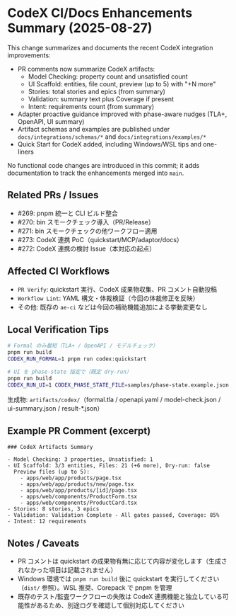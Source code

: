 # CodeX CI/Docs Enhancements Summary (2025-08-27)

This change summarizes and documents the recent CodeX integration improvements:

- PR comments now summarize CodeX artifacts:
  - Model Checking: property count and unsatisfied count
  - UI Scaffold: entities, file count, preview (up to 5) with "+N more"
  - Stories: total stories and epics (from summary)
  - Validation: summary text plus Coverage if present
  - Intent: requirements count (from summary)
- Adapter proactive guidance improved with phase-aware nudges (TLA+, OpenAPI, UI summary)
- Artifact schemas and examples are published under `docs/integrations/schemas/*` and `docs/integrations/examples/*`
- Quick Start for CodeX added, including Windows/WSL tips and one-liners

No functional code changes are introduced in this commit; it adds documentation to track the enhancements merged into `main`.


## Related PRs / Issues
- #269: pnpm 統一と CLI ビルド整合
- #270: bin スモークチェック導入（PR/Release）
- #271: bin スモークチェックの他ワークフロー適用
- #273: CodeX 連携 PoC（quickstart/MCP/adaptor/docs）
- #272: CodeX 連携の検討 Issue（本対応の起点）

## Affected CI Workflows
- `PR Verify`: quickstart 実行、CodeX 成果物収集、PR コメント自動投稿
- `Workflow Lint`: YAML 構文・体裁検証（今回の体裁修正を反映）
- その他: 既存の `ae-ci` などは今回の補助機能追加による挙動変更なし

## Local Verification Tips
```bash
# Formal のみ最短（TLA+ / OpenAPI / モデルチェック）
pnpm run build
CODEX_RUN_FORMAL=1 pnpm run codex:quickstart

# UI を phase-state 指定で（既定 dry-run）
pnpm run build
CODEX_RUN_UI=1 CODEX_PHASE_STATE_FILE=samples/phase-state.example.json CODEX_UI_DRY_RUN=1 pnpm run codex:quickstart
```
生成物: `artifacts/codex/`（formal.tla / openapi.yaml / model-check.json / ui-summary.json / result-*.json）

## Example PR Comment (excerpt)
```
### CodeX Artifacts Summary

- Model Checking: 3 properties, Unsatisfied: 1
- UI Scaffold: 3/3 entities, Files: 21 (+6 more), Dry-run: false
  Preview files (up to 5):
    - apps/web/app/products/page.tsx
    - apps/web/app/products/new/page.tsx
    - apps/web/app/products/[id]/page.tsx
    - apps/web/components/ProductForm.tsx
    - apps/web/components/ProductCard.tsx
- Stories: 8 stories, 3 epics
- Validation: Validation Complete - All gates passed, Coverage: 85%
- Intent: 12 requirements
```

## Notes / Caveats
- PR コメントは quickstart の成果物有無に応じて内容が変化します（生成されなかった項目は記載されません）
- Windows 環境では `pnpm run build` 後に quickstart を実行してください（`dist/` 参照）。WSL 推奨、Corepack で pnpm を管理
- 既存のテスト/監査ワークフローの失敗は CodeX 連携機能と独立している可能性があるため、別途ログを確認して個別対応してください
